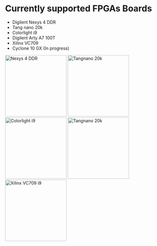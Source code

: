 # Currently supported FPGAs Boards

- Digilent Nexys 4 DDR
- Tang nano 20k
- Colorlight i9
- Digilent Arty A7 100T
- Xilinx VC709
- Cyclone 10 GX (In progress)

<img src="../../img/nexys4ddr.jpg" alt="Nexys 4 DDR" width="200px">
<img src="../../img/tangnano20k.jpg" alt="Tangnano 20k" width="200px">
<img src="../../img/colorlighti9.jpg" alt="Colorlight i9" width="200px">
<img src="../../img/artya7100t.jpg" alt="Tangnano 20k" width="200px">
<img src="../../img/vc709.jpg" alt="Xilinx VC709 i9" width="200px">
